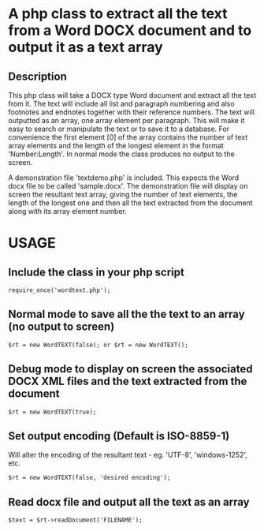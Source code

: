 # A php class to extract all the text from a Word DOCX document and to output it as a text array

## Description

This php class will take a DOCX type Word document and extract all the text from it. The text will include all list and paragraph numbering and also footnotes and endnotes together with their reference numbers. The text will outputted as an array, one array element per paragraph. This will make it easy to search or manipulate the text or to save it to a database. For convenience the first element [0] of the array contains the number of text array elements and the length of the longest element in the format 'Number:Length'. In normal mode the class produces no output to the screen.

A demonstration file 'textdemo.php' is included. This expects the Word docx file to be called 'sample.docx'. The demonstration file will display on screen the resultant text array, giving the number of text elements, the length of the longest one and then all the text extracted from the document along with its array element number.

# USAGE

## Include the class in your php script
```
require_once('wordtext.php');
```

## Normal mode to save all the the text to an array (no output to screen)
```
$rt = new WordTEXT(false); or $rt = new WordTEXT();
```

## Debug mode to display on screen the associated DOCX XML files and the text extracted from the document
```
$rt = new WordTEXT(true);
```

## Set output encoding (Default is ISO-8859-1)
Will alter the encoding of the resultant text - eg. 'UTF-8', 'windows-1252', etc.
```
$rt = new WordTEXT(false, 'desired encoding');
```

## Read docx file and output all the text as an array
```
$text = $rt->readDocument('FILENAME');
```
